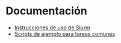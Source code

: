 # Documentación

* [Instrucciones de uso de Slurm](/doc/slurm_guide.md)
* [Scripts de ejemplo para tareas comunes](/doc/slurm_samples.md)

